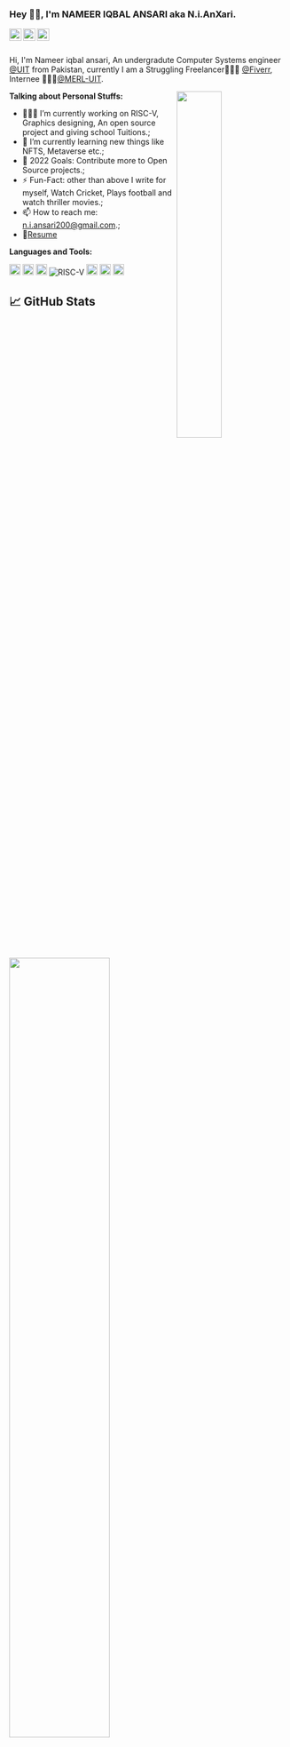### Hey 👋🏽, I'm NAMEER IQBAL ANSARI aka N.i.AnXari.

<a href="https://twitter.com/Niansari7">
  <img align="left" alt="Nameer | Twitter" width="22px" src="https://cdn.jsdelivr.net/npm/simple-icons@v3/icons/twitter.svg" />
</a>
<a href="https://www.linkedin.com/in/nameer-ansari-136944209/">
  <img align="left" alt="Nameer's LinkdeIN" width="22px" src="https://cdn.jsdelivr.net/npm/simple-icons@v3/icons/linkedin.svg" />
</a>
<a href="https://www.instagram.com/n.i.ansari/">
  <img align="left" alt="Nameer's Instagram" width="22px" src="https://cdn.jsdelivr.net/npm/simple-icons@v3/icons/instagram.svg" />
</a>

<br />
<br />

Hi, I'm Nameer iqbal ansari, An undergradute Computer Systems engineer [@UIT](https://www.uit.edu/) from Pakistan, currently I am a Struggling Freelancer👨🏽‍💻 [@Fiverr](https://www.fiverr.com/nameeransari?up_rollout=true), Internee 👨🏽‍💼[@MERL-UIT](https://github.com/merledu).

 <img width="40%" src="file:///C:/Users/Nameer%20Iqbal%20Ansari/OneDrive/Desktop/image_processing20210908-11991-7bi2p8.gif" align="right" />
  
**Talking about Personal Stuffs:**

- 👨🏽‍💻 I’m currently working on RISC-V, Graphics designing, An open source project and giving school Tuitions.;
- 🌱 I’m currently learning new things like NFTS, Metaverse etc.;
- 💬 2022 Goals: Contribute more to Open Source projects.;
- ⚡️ Fun-Fact: other than above I write for myself, Watch Cricket, Plays football and watch thriller movies.;
- 📫 How to reach me: n.i.ansari200@gmail.com.;
- 📝[Resume](www.linkedin.com/in/nameer-ansari-136944209)

**Languages and Tools:**  

<code><img height="20" src="https://images.app.goo.gl/bpk3c45y9Rz3MmrQ7"></code>
<code><img height="20" src="https://images.app.goo.gl/w6xdNw1MtVtJpUK89"></code>
<code><img height="20" src="https://images.app.goo.gl/NhgkHBFjMvFrtzTv8"></code>
![RISC-V](https://img.shields.io/badge/RISCV-011E41?style=flat-square&logo=RISCV&logoColor=white)
<code><img height="20" src="https://images.app.goo.gl/wiqfMMh8RaQ8kw1L7"></code>
<code><img height="20" src="https://images.app.goo.gl/b3RMAAnwBvqHn8oo7"></code>
<code><img height="20" src="https://images.app.goo.gl/9awBqNQecrhDfRBG8"></code>

## &#x1f4c8; GitHub Stats

<img align="center" src="https://github-readme-stats.vercel.app/api?username=shahzaib2028&count_private=true&show_icons=true&theme=radical&&include_all_commits=true" width=60% />

<img src="https://github-readme-stats.vercel.app/api/top-langs/?username=shahzaib2028&count_private=true&theme=radical" width="40%">
<img align="center" src="https://github-readme-streak-stats.herokuapp.com/?user=shahzaib2028&theme=radical"  width=60% />

![GitHub Activity Graph](https://activity-graph.herokuapp.com/graph?username=shahzaib2028&bg_color=000000&color=4fff67&line=4fff67&point=ffffff&area=true&hide_border=true)  

